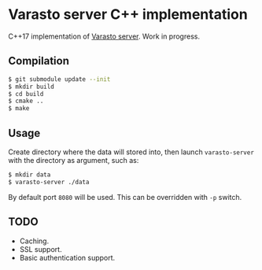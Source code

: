 # Varasto server C++ implementation

C++17 implementation of [Varasto server]. Work in progress.

[Varasto server]: https://www.npmjs.com/package/@varasto/server

## Compilation

```bash
$ git submodule update --init
$ mkdir build
$ cd build
$ cmake ..
$ make
```

## Usage

Create directory where the data will stored into, then launch `varasto-server`
with the directory as argument, such as:

```bash
$ mkdir data
$ varasto-server ./data
```

By default port `8080` will be used. This can be overridden with `-p` switch.

## TODO

- Caching.
- SSL support.
- Basic authentication support.
